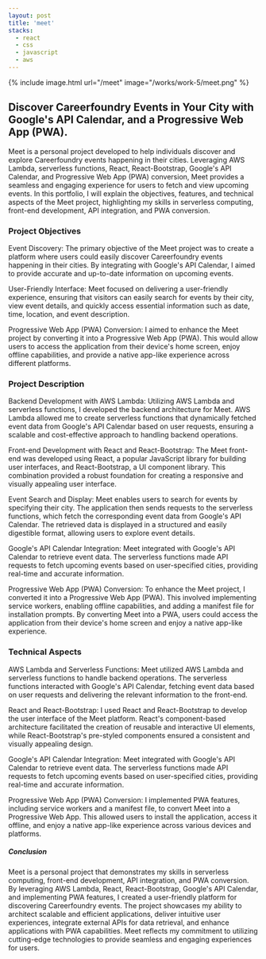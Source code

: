 ```yaml
---
layout: post
title: 'meet'
stacks:
  - react
  - css 
  - javascript
  - aws
---
```


{% include image.html url="/meet" image="/works/work-5/meet.png" %}

## Discover Careerfoundry Events in Your City with Google's API Calendar, and a Progressive Web App (PWA).

Meet is a personal project developed to help individuals discover and explore Careerfoundry events happening in their cities. Leveraging AWS Lambda, serverless functions, React, React-Bootstrap, Google's API Calendar, and Progressive Web App (PWA) conversion, Meet provides a seamless and engaging experience for users to fetch and view upcoming events. In this portfolio, I will explain the objectives, features, and technical aspects of the Meet project, highlighting my skills in serverless computing, front-end development, API integration, and PWA conversion.

### Project Objectives

Event Discovery: The primary objective of the Meet project was to create a platform where users could easily discover Careerfoundry events happening in their cities. By integrating with Google's API Calendar, I aimed to provide accurate and up-to-date information on upcoming events.

User-Friendly Interface: Meet focused on delivering a user-friendly experience, ensuring that visitors can easily search for events by their city, view event details, and quickly access essential information such as date, time, location, and event description.

Progressive Web App (PWA) Conversion: I aimed to enhance the Meet project by converting it into a Progressive Web App (PWA). This would allow users to access the application from their device's home screen, enjoy offline capabilities, and provide a native app-like experience across different platforms.

### Project Description

Backend Development with AWS Lambda: Utilizing AWS Lambda and serverless functions, I developed the backend architecture for Meet. AWS Lambda allowed me to create serverless functions that dynamically fetched event data from Google's API Calendar based on user requests, ensuring a scalable and cost-effective approach to handling backend operations.

Front-end Development with React and React-Bootstrap: The Meet front-end was developed using React, a popular JavaScript library for building user interfaces, and React-Bootstrap, a UI component library. This combination provided a robust foundation for creating a responsive and visually appealing user interface.

Event Search and Display: Meet enables users to search for events by specifying their city. The application then sends requests to the serverless functions, which fetch the corresponding event data from Google's API Calendar. The retrieved data is displayed in a structured and easily digestible format, allowing users to explore event details.

Google's API Calendar Integration: Meet integrated with Google's API Calendar to retrieve event data. The serverless functions made API requests to fetch upcoming events based on user-specified cities, providing real-time and accurate information.

Progressive Web App (PWA) Conversion: To enhance the Meet project, I converted it into a Progressive Web App (PWA). This involved implementing service workers, enabling offline capabilities, and adding a manifest file for installation prompts. By converting Meet into a PWA, users could access the application from their device's home screen and enjoy a native app-like experience.

### Technical Aspects

AWS Lambda and Serverless Functions: Meet utilized AWS Lambda and serverless functions to handle backend operations. The serverless functions interacted with Google's API Calendar, fetching event data based on user requests and delivering the relevant information to the front-end.

React and React-Bootstrap: I used React and React-Bootstrap to develop the user interface of the Meet platform. React's component-based architecture facilitated the creation of reusable and interactive UI elements, while React-Bootstrap's pre-styled components ensured a consistent and visually appealing design.

Google's API Calendar Integration: Meet integrated with Google's API Calendar to retrieve event data. The serverless functions made API requests to fetch upcoming events based on user-specified cities, providing real-time and accurate information.

Progressive Web App (PWA) Conversion: I implemented PWA features, including service workers and a manifest file, to convert Meet into a Progressive Web App. This allowed users to install the application, access it offline, and enjoy a native app-like experience across various devices and platforms.

##### Conclusion
Meet is a personal project that demonstrates my skills in serverless computing, front-end development, API integration, and PWA conversion. By leveraging AWS Lambda, React, React-Bootstrap, Google's API Calendar, and implementing PWA features, I created a user-friendly platform for discovering Careerfoundry events. The project showcases my ability to architect scalable and efficient applications, deliver intuitive user experiences, integrate external APIs for data retrieval, and enhance applications with PWA capabilities. Meet reflects my commitment to utilizing cutting-edge technologies to provide seamless and engaging experiences for users.



